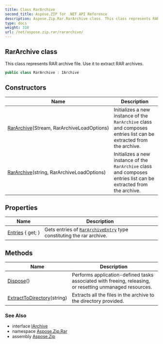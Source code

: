 ```yaml
---
title: Class RarArchive
second_title: Aspose.ZIP for .NET API Reference
description: Aspose.Zip.Rar.RarArchive class. This class represents RAR archive file. Use it to extract RAR archives
type: docs
weight: 310
url: /net/aspose.zip.rar/rararchive/
---
```

## RarArchive class

This class represents RAR archive file. Use it to extract RAR archives.

```csharp
public class RarArchive : IArchive
```

## Constructors

| Name | Description |
| --- | --- |
| [RarArchive](rararchive/#constructor)(Stream, RarArchiveLoadOptions) | Initializes a new instance of the `RarArchive` class and composes entries list can be extracted from the archive. |
| [RarArchive](rararchive/#constructor_1)(string, RarArchiveLoadOptions) | Initializes a new instance of the `RarArchive` class and composes entries list can be extracted from the archive. |

## Properties

| Name | Description |
| --- | --- |
| [Entries](../../aspose.zip.rar/rararchive/entries/) { get; } | Gets entries of [`RarArchiveEntry`](../rararchiveentry/) type constituting the rar archive. |

## Methods

| Name | Description |
| --- | --- |
| [Dispose](../../aspose.zip.rar/rararchive/dispose/)() | Performs application-defined tasks associated with freeing, releasing, or resetting unmanaged resources. |
| [ExtractToDirectory](../../aspose.zip.rar/rararchive/extracttodirectory/#extracttodirectory)(string) | Extracts all the files in the archive to the directory provided. |

### See Also

* interface [IArchive](../../aspose.zip/iarchive/)
* namespace [Aspose.Zip.Rar](../../aspose.zip.rar/)
* assembly [Aspose.Zip](../../)


